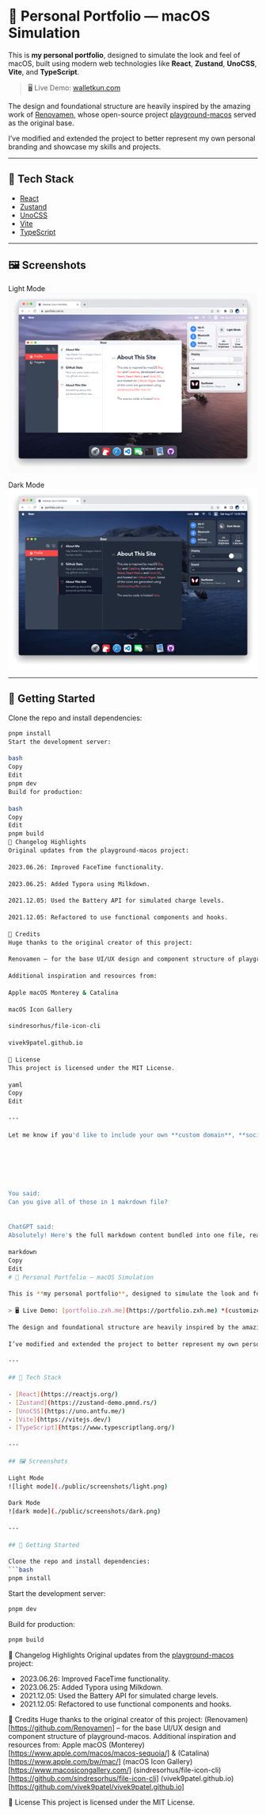 # 🎨 Personal Portfolio — macOS Simulation

This is **my personal portfolio**, designed to simulate the look and feel of macOS, built using modern web technologies like **React**, **Zustand**, **UnoCSS**, **Vite**, and **TypeScript**.

> 🖥️ Live Demo: [walletkun.com](https://www.walletkun.com)

The design and foundational structure are heavily inspired by the amazing work of [Renovamen](https://github.com/Renovamen), whose open-source project [playground-macos](https://github.com/Renovamen/playground-macos) served as the original base.

I’ve modified and extended the project to better represent my own personal branding and showcase my skills and projects.

---

## 🔧 Tech Stack

- [React](https://reactjs.org/)
- [Zustand](https://zustand-demo.pmnd.rs/)
- [UnoCSS](https://uno.antfu.me/)
- [Vite](https://vitejs.dev/)
- [TypeScript](https://www.typescriptlang.org/)

---

## 🖼️ Screenshots

Light Mode
![light mode](./public/screenshots/light.png)

Dark Mode
![dark mode](./public/screenshots/dark.png)

---

## 🚀 Getting Started

Clone the repo and install dependencies:

```bash
pnpm install
Start the development server:

bash
Copy
Edit
pnpm dev
Build for production:

bash
Copy
Edit
pnpm build
📜 Changelog Highlights
Original updates from the playground-macos project:

2023.06.26: Improved FaceTime functionality.

2023.06.25: Added Typora using Milkdown.

2021.12.05: Used the Battery API for simulated charge levels.

2021.12.05: Refactored to use functional components and hooks.

🙏 Credits
Huge thanks to the original creator of this project:

Renovamen – for the base UI/UX design and component structure of playground-macos.

Additional inspiration and resources from:

Apple macOS Monterey & Catalina

macOS Icon Gallery

sindresorhus/file-icon-cli

vivek9patel.github.io

📄 License
This project is licensed under the MIT License.

yaml
Copy
Edit

---

Let me know if you'd like to include your own **custom domain**, **social links**, or **project showcase sections** — I can help you tailor this even further.






You said:
Can you give all of those in 1 makrdown file?


ChatGPT said:
Absolutely! Here's the full markdown content bundled into one file, ready to be saved as README.md:

markdown
Copy
Edit
# 🎨 Personal Portfolio — macOS Simulation

This is **my personal portfolio**, designed to simulate the look and feel of macOS, built using modern web technologies like **React**, **Zustand**, **UnoCSS**, **Vite**, and **TypeScript**.

> 🖥️ Live Demo: [portfolio.zxh.me](https://portfolio.zxh.me) *(customize with your domain)*

The design and foundational structure are heavily inspired by the amazing work of [Renovamen](https://github.com/Renovamen), whose open-source project [playground-macos](https://github.com/Renovamen/playground-macos) served as the original base.

I’ve modified and extended the project to better represent my own personal branding and showcase my skills and projects.

---

## 🔧 Tech Stack

- [React](https://reactjs.org/)
- [Zustand](https://zustand-demo.pmnd.rs/)
- [UnoCSS](https://uno.antfu.me/)
- [Vite](https://vitejs.dev/)
- [TypeScript](https://www.typescriptlang.org/)

---

## 🖼️ Screenshots

Light Mode
![light mode](./public/screenshots/light.png)

Dark Mode
![dark mode](./public/screenshots/dark.png)

---

## 🚀 Getting Started

Clone the repo and install dependencies:
```bash
pnpm install
```
Start the development server:
```bash
pnpm dev
```
Build for production:
```bash
pnpm build
```
📜 Changelog Highlights
Original updates from the [playground-macos](https://github.com/Renovamen/playground-macos) project:
- 2023.06.26: Improved FaceTime functionality.
- 2023.06.25: Added Typora using Milkdown.
- 2021.12.05: Used the Battery API for simulated charge levels.
- 2021.12.05: Refactored to use functional components and hooks.

🙏 Credits
Huge thanks to the original creator of this project:
(Renovamen)[https://github.com/Renovamen] – for the base UI/UX design and component structure of playground-macos.
Additional inspiration and resources from:
Apple macOS (Monterey)[https://www.apple.com/macos/macos-sequoia/] & (Catalina)[https://www.apple.com/bw/mac/]
(macOS Icon Gallery)[https://www.macosicongallery.com/]
(sindresorhus/file-icon-cli)[https://github.com/sindresorhus/file-icon-cli]
(vivek9patel.github.io)[https://github.com/vivek9patel/vivek9patel.github.io]

📄 License
This project is licensed under the MIT License.
